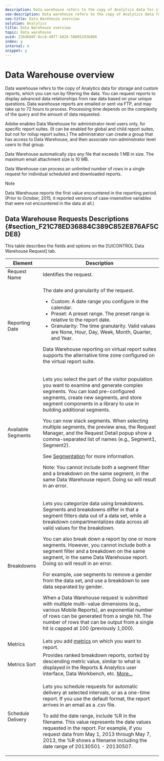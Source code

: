 ```yaml
---
description: Data warehouse refers to the copy of Analytics data for storage and custom reports, which you can run by filtering the data. You can request reports to display advanced data relationships from raw data based on your unique questions. Data warehouse reports are emailed or sent via FTP, and may take up to 72 hours to process. Processing time depends on the complexity of the query and the amount of data requested.
seo-description: Data warehouse refers to the copy of Analytics data for storage and custom reports, which you can run by filtering the data. You can request reports to display advanced data relationships from raw data based on your unique questions. Data warehouse reports are emailed or sent via FTP, and may take up to 72 hours to process. Processing time depends on the complexity of the query and the amount of data requested.
seo-title: Data Warehouse overview
solution: Analytics
title: Data Warehouse overview
topic: Data warehouse
uuid: 226d660f-8cc8-49f7-b826-50805203b800
index: y
internal: n
snippet: y
---
```


# Data Warehouse overview

Data warehouse refers to the copy of Analytics data for storage and custom reports, which you can run by filtering the data. You can request reports to display advanced data relationships from raw data based on your unique questions. Data warehouse reports are emailed or sent via FTP, and may take up to 72 hours to process. Processing time depends on the complexity of the query and the amount of data requested.

Adobe enables Data Warehouse for administrator-level users only, for specific report suites. (It can be enabled for global and child report suites, but not for rollup report suites.) The administrator can create a group that has access to Data Warehouse, and then associate non-administrator level users to that group.

Data Warehouse automatically zips any file that exceeds 1 MB in size. The maximum email attachment size is 10 MB.

Data Warehouse can process an unlimited number of rows in a single request for individual scheduled and downloaded reports.

>[!NOTE]
>
>Data Warehouse reports the first value encountered in the reporting period. (Prior to October, 2015, it reported versions of case-insensitive variables that were not encountered in the data at all.)

## Data Warehouse Requests Descriptions {#section_F21C78ED36884C389C852E876AF5CDE8}

This table describes the fields and options on the [!UICONTROL Data Warehouse Request] tab. 

<table id="table_7325A2466866460E8B0AF7D696152713"> 
 <thead> 
  <tr> 
   <th colname="col1" class="entry"> Element </th> 
   <th colname="col2" class="entry"> Description </th> 
  </tr> 
 </thead>
 <tbody> 
  <tr> 
   <td colname="col1"> <span class="wintitle"> Request Name</span> </td> 
   <td colname="col2"> Identifies the request. </td> 
  </tr> 
  <tr> 
   <td colname="col1"> <span class="wintitle"> Reporting Date</span> </td> 
   <td colname="col2"> <p>The date and granularity of the request. </p> 
    <ul id="ul_C00F4529BD9E4113B517A61751B1DD5C"> 
     <li id="li_4D7C26812DF94ED7B64F985309541F46"> <span class="wintitle"> Custom</span>: A date range you configure in the calendar. </li> 
     <li id="li_2B272087006847148A936350D1B2D523"> <span class="wintitle"> Preset</span>: A preset range. The preset range is relative to the report date. </li> 
     <li id="li_745989965BB94D489FF7046587E13C42"> <span class="wintitle"> Granularity</span>: The time granularity. Valid values are None, Hour, Day, Week, Month, Quarter, and Year. </li> 
    </ul> <p>Data Warehouse reporting on virtual report suites supports the alternative time zone configured on the virtual report suite. </p> </td> 
  </tr> 
  <tr> 
   <td colname="col1"> <span class="wintitle"> Available Segments</span> </td> 
   <td colname="col2"> <p>Lets you select the part of the visitor population you want to examine and generate complex segments. You can load pre-configured segments, create new segments, and store segment components in a library to use in building additional segments. </p> <p>You can now stack segments. When selecting multiple segments, the preview area, the Request Manager, and the Request Detail popup show a comma-separated list of names (e.g., Segment1, Segment2). </p> <p>See <a href="segmentation.md#concept_E3D0FEC81E1F4987B39CC467F19FFCFF" format="dita" scope="local"> Segmentation</a> for more information. </p> <p>Note:  You cannot include both a segment filter and a breakdown on the same segment, in the same Data Warehouse report. Doing so will result in an error. </p> </td> 
  </tr> 
  <tr> 
   <td colname="col1"> <span class="wintitle"> Breakdowns</span> </td> 
   <td colname="col2"> <p>Lets you categorize data using breakdowns. Segments and breakdowns differ in that a segment filters data out of a data set, while a breakdown compartmentalizes data across all valid values for the breakdown. </p> You can also break down a report by one or more segments. However, you cannot include both a segment filter and a breakdown on the same segment, in the same Data Warehouse report. Doing so will result in an error. <p> For example, use segments to remove a gender from the data set, and use a breakdown to see data separated by gender. </p> <p>When a Data Warehouse request is submitted with multiple multi-value dimensions (e.g., various Mobile Reports), an exponential number of rows can be generated from a single hit. The number of rows that can be output from a single hit is capped at 100 (previously 1,000). </p> </td> 
  </tr> 
  <tr> 
   <td colname="col1"> <span class="wintitle"> Metrics</span> </td> 
   <td colname="col2">Lets you add <a href="metrics.md#concept_EB00207C07BD4481AB116E62EC24E686" format="dita" scope="local"> metrics</a> on which you want to report. </td> 
  </tr> 
  <tr> 
   <td colname="col1"><span class="wintitle"> Metrics Sort</span> </td> 
   <td colname="col2">Provides ranked breakdown reports, sorted by descending metric value, similar to what is displayed in the Reports &amp; Analytics user interface, Data Workbench, etc. <a href="../../export/data-warehouse-bucket/sorting-by-metric.md#concept_7B7BDE3D42E549389DACA1E33B2FC1CC" format="dita" scope="local"> More...</a> </td> 
  </tr> 
  <tr> 
   <td colname="col1"> <span class="wintitle"> Schedule Delivery</span> </td> 
   <td colname="col2"> <p>Lets you schedule requests for automatic delivery at selected intervals, or as a one-time report. If you use the default format, the report arrives in an email as a .csv file. </p> <p>To add the date range, include <span class="filepath"> %R</span> in the filename. This value represents the date values requested in the report. For example, if you request data from May 1, 2013 through May 7, 2013, the <span class="filepath"> %R</span> shows a filename including the date range of 20130501 - 20130507. </p> </td> 
  </tr> 
 </tbody> 
</table>

